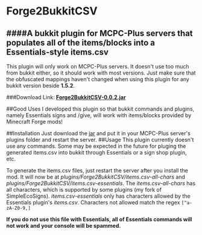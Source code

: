 Forge2BukkitCSV
===============
####A bukkit plugin for MCPC-Plus servers that populates all of the items/blocks into a Essentials-style items.csv
---------------------------

This plugin will only work on MCPC-Plus servers. It doesn't use too much from bukkit either, so it should work with most versions. Just make sure that the obfuscated mappings haven't changed when using this plugin for any bukkit version beside **1.5.2**.

###Download Link: **[Forge2BukkitCSV-0.0.2.jar](http://pixelmon.us/mod-dl/Forge2BukkitCSV-0.0.2.jar)**

##Good Uses
I developed this plugin so that bukkit commands and plugins, namely Essentials signs and /give, will work with items/blocks provided by Minecraft Forge mods!

##Installation
Just download the [jar](http://pixelmon.us/mod-dl/Forge2BukkitCSV-0.0.2jar) and put it in your MCPC-Plus server's plugins folder and restart the server.
##Usage
This plugin currently doesn't use any commands. Some may be expected in the future for pluging the generated items.csv into bukkit through Essentials or a sign shop plugin, etc.

To generate the items.csv files, just restart the server after you install the mod. It will now be at *plugins/Forge2BukkitCSV/items.csv-all-chars* and *plugins/Forge2BukkitCSV/items.csv-essentials*. The *items.csv-all-chars* has all characters, which is supported by some plugins (my fork of SimpleEcoSigns). *items.csv-essentials* only has characters allowed by the Essentials plugin's *items.csv*. Characters not allowed match the regex `[^a-zA-Z0-9,]`

**If you do not use this file with Essentials, all of Essentials commands will not work and your console will be spammed.**